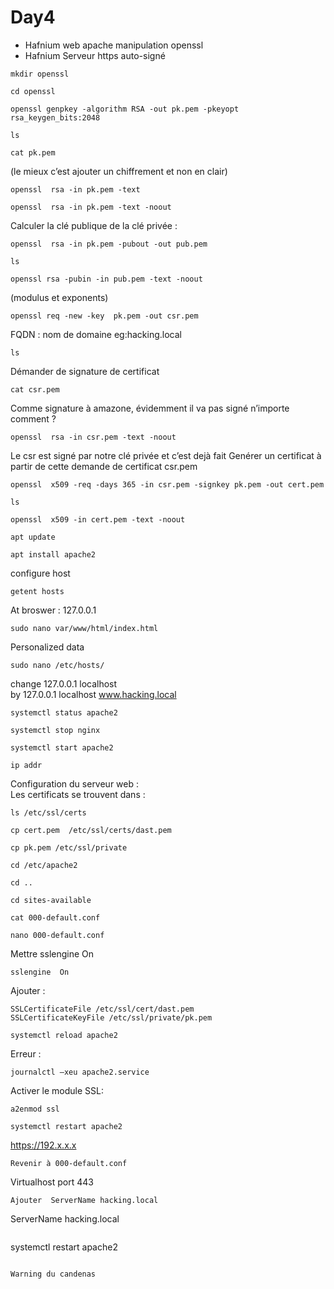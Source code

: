 # Day4
* Hafnium web apache manipulation openssl
* Hafnium Serveur https auto-signé
```
mkdir openssl
```
```
cd openssl
```
```
openssl genpkey -algorithm RSA -out pk.pem -pkeyopt rsa_keygen_bits:2048
```
```
ls
```
```
cat pk.pem
```
(le mieux c’est ajouter un chiffrement  et non en clair)
```
openssl  rsa -in pk.pem -text
```
```
openssl  rsa -in pk.pem -text -noout
```
Calculer la clé publique de la clé privée : 
```
openssl  rsa -in pk.pem -pubout -out pub.pem
```
```
ls
```
```
openssl rsa -pubin -in pub.pem -text -noout
```
(modulus et exponents)
```
openssl req -new -key  pk.pem -out csr.pem
```
FQDN : nom de domaine eg:hacking.local
```
ls
```
Démander de signature de certificat
```
cat csr.pem
```
Comme signature à amazone, évidemment il va pas signé n’importe comment ?
```
openssl  rsa -in csr.pem -text -noout
```
Le csr est signé par notre clé privée et c’est dejà fait
Genérer un certificat à partir de cette demande de certificat csr.pem
```
openssl  x509 -req -days 365 -in csr.pem -signkey pk.pem -out cert.pem
```
```
ls
```
```
openssl  x509 -in cert.pem -text -noout
```

```
apt update
```
```
apt install apache2
```
configure host
```
getent hosts
```
At broswer : 127.0.0.1
```
sudo nano var/www/html/index.html
```
Personalized data
```
sudo nano /etc/hosts/
```
change 127.0.0.1  localhost </br>
by  127.0.0.1  localhost www.hacking.local </br>
```
systemctl status apache2
```
```
systemctl stop nginx 
```
```
systemctl start apache2
```
```
ip addr
```
Configuration du serveur web : </br>
Les certificats se trouvent dans : 
```
ls /etc/ssl/certs
```
```
cp cert.pem  /etc/ssl/certs/dast.pem
```
```
cp pk.pem /etc/ssl/private
```
```
cd /etc/apache2
```
```
cd ..
```
```
cd sites-available
```
```
cat 000-default.conf
```
```
nano 000-default.conf
```
Mettre sslengine  On
```
sslengine  On
```

Ajouter : 
```
SSLCertificateFile /etc/ssl/cert/dast.pem
SSLCertificateKeyFile /etc/ssl/private/pk.pem
```
```
systemctl reload apache2
```
Erreur : 
```
journalctl –xeu apache2.service
```

Activer le module SSL:
```
a2enmod ssl
```
```
systemctl restart apache2
```
https://192.x.x.x
```
Revenir à 000-default.conf
```
Virtualhost port 443 
```
Ajouter  ServerName hacking.local
```
ServerName hacking.local
```
```
systemctl restart apache2
```

Warning du candenas
